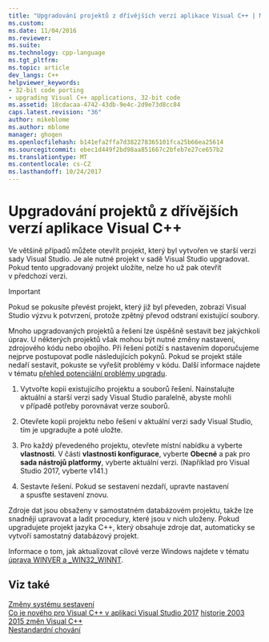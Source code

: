 ```yaml
---
title: "Upgradování projektů z dřívějších verzí aplikace Visual C++ | Microsoft Docs"
ms.custom: 
ms.date: 11/04/2016
ms.reviewer: 
ms.suite: 
ms.technology: cpp-language
ms.tgt_pltfrm: 
ms.topic: article
dev_langs: C++
helpviewer_keywords:
- 32-bit code porting
- upgrading Visual C++ applications, 32-bit code
ms.assetid: 18cdacaa-4742-43db-9e4c-2d9e73d8cc84
caps.latest.revision: "36"
author: mikeblome
ms.author: mblome
manager: ghogen
ms.openlocfilehash: b141efa2ffa7d382278365101fca25b66ea25614
ms.sourcegitcommit: ebec1d449f2bd98aa851667c2bfeb7e27ce657b2
ms.translationtype: MT
ms.contentlocale: cs-CZ
ms.lasthandoff: 10/24/2017
---
```

# <a name="upgrading-projects-from-earlier-versions-of-visual-c"></a>Upgradování projektů z dřívějších verzí aplikace Visual C++
Ve většině případů můžete otevřít projekt, který byl vytvořen ve starší verzi sady Visual Studio. Je ale nutné projekt v sadě Visual Studio upgradovat. Pokud tento upgradovaný projekt uložíte, nelze ho už pak otevřít v předchozí verzi.  
  
> [!IMPORTANT]
>  Pokud se pokusíte převést projekt, který již byl převeden, zobrazí Visual Studio výzvu k potvrzení, protože zpětný převod odstraní existující soubory.  
  
 Mnoho upgradovaných projektů a řešení lze úspěšně sestavit bez jakýchkoli úprav. U některých projektů však mohou být nutné změny nastavení, zdrojového kódu nebo obojího. Při řešení potíží s nastavením doporučujeme nejprve postupovat podle následujících pokynů. Pokud se projekt stále nedaří sestavit, pokuste se vyřešit problémy v kódu. Další informace najdete v tématu [přehled potenciální problémy upgradu](../porting/overview-of-potential-upgrade-issues-visual-cpp.md).  
  
1.  Vytvořte kopii existujícího projektu a souborů řešení. Nainstalujte aktuální a starší verzi sady Visual Studio paralelně, abyste mohli v případě potřeby porovnávat verze souborů.  
  
2.  Otevřete kopii projektu nebo řešení v aktuální verzi sady Visual Studio, tím je upgradujte a poté uložte.  
  
3.  Pro každý převedeného projektu, otevřete místní nabídku a vyberte **vlastnosti**. V části **vlastnosti konfigurace**, vyberte **Obecné** a pak pro **sada nástrojů platformy**, vyberte aktuální verzi. (Například pro Visual Studio 2017, vyberte v141.)  
  
4.  Sestavte řešení. Pokud se sestavení nezdaří, upravte nastavení a spusťte sestavení znovu.  
  
 Zdroje dat jsou obsaženy v samostatném databázovém projektu, takže lze snadněji upravovat a ladit procedury, které jsou v nich uloženy. Pokud upgradujete projekt jazyka C++, který obsahuje zdroje dat, automaticky se vytvoří samostatný databázový projekt.  
  
 Informace o tom, jak aktualizovat cílové verze Windows najdete v tématu [úprava WINVER a _WIN32_WINNT](../porting/modifying-winver-and-win32-winnt.md).  
  
## <a name="see-also"></a>Viz také  
 [Změny systému sestavení](../build/build-system-changes.md)  
 [Co je nového pro Visual C++ v aplikaci Visual Studio 2017](../what-s-new-for-visual-cpp-in-visual-studio.md) [historie 2003 2015 změn Visual C++](../porting/visual-cpp-change-history-2003-2015.md)   
 [Nestandardní chování](../cpp/nonstandard-behavior.md)